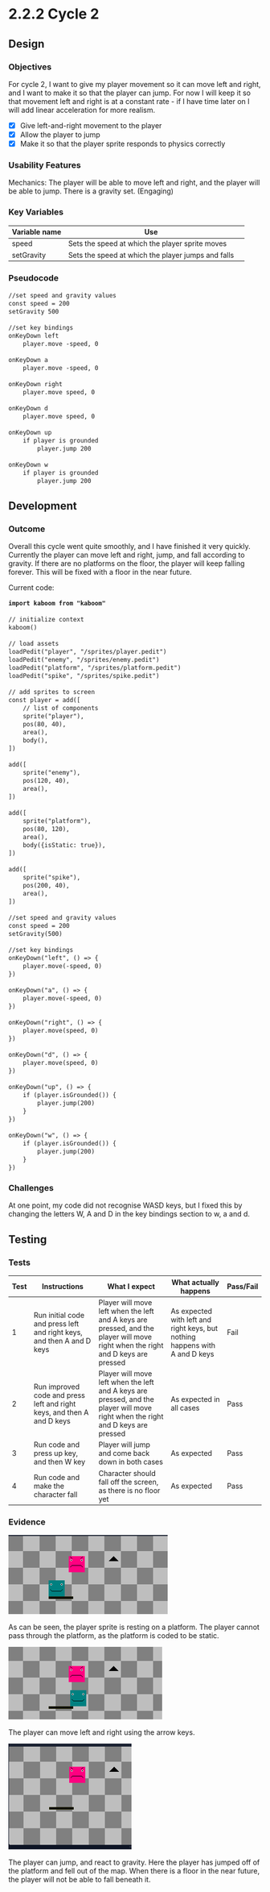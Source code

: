 # 2.2.2 Cycle 2

## Design

### Objectives

For cycle 2, I want to give my player movement so it can move left and right, and I want to make it so that the player can jump. For now I will keep it so that movement left and right is at a constant rate - if I have time later on I will add linear acceleration for more realism.

* [x] Give left-and-right movement to the player
* [x] Allow the player to jump
* [x] Make it so that the player sprite responds to physics correctly

### Usability Features

Mechanics: The player will be able to move left and right, and the player will be able to jump. There is a gravity set. (Engaging)

### Key Variables

<table><thead><tr><th>Variable name</th><th>Use</th><th data-hidden></th></tr></thead><tbody><tr><td>speed</td><td>Sets the speed at which the player sprite moves</td><td></td></tr><tr><td>setGravity</td><td>Sets the speed at which the player jumps and falls</td><td></td></tr></tbody></table>

### Pseudocode

```
//set speed and gravity values
const speed = 200
setGravity 500

//set key bindings
onKeyDown left
    player.move -speed, 0

onKeyDown a
    player.move -speed, 0

onKeyDown right
    player.move speed, 0

onKeyDown d
    player.move speed, 0

onKeyDown up
    if player is grounded
        player.jump 200

onKeyDown w
    if player is grounded
        player.jump 200
```

## Development

### Outcome

Overall this cycle went quite smoothly, and I have finished it very quickly. Currently the player can move left and right, jump, and fall according to gravity. If there are no platforms on the floor, the player will keep falling forever. This will be fixed with a floor in the near future.

Current code:

<pre class="language-javascript"><code class="lang-javascript"><strong>import kaboom from "kaboom"
</strong>
// initialize context
kaboom()

// load assets
loadPedit("player", "/sprites/player.pedit")
loadPedit("enemy", "/sprites/enemy.pedit")
loadPedit("platform", "/sprites/platform.pedit")
loadPedit("spike", "/sprites/spike.pedit")

// add sprites to screen
const player = add([
	// list of components
	sprite("player"),
	pos(80, 40),
	area(),
    body(),
])

add([
    sprite("enemy"),
    pos(120, 40),
    area(),
])

add([
    sprite("platform"),
    pos(80, 120),
    area(),
    body({isStatic: true}),
])

add([
    sprite("spike"),
    pos(200, 40),
    area(),
])

//set speed and gravity values
const speed = 200
setGravity(500)

//set key bindings
onKeyDown("left", () => {
    player.move(-speed, 0)
})

onKeyDown("a", () => {
    player.move(-speed, 0)
})

onKeyDown("right", () => {
    player.move(speed, 0)
})

onKeyDown("d", () => {
    player.move(speed, 0)
})

onKeyDown("up", () => {
    if (player.isGrounded()) {
        player.jump(200)
    }
})

onKeyDown("w", () => {
    if (player.isGrounded()) {
        player.jump(200)
    }
})
</code></pre>

### Challenges

At one point, my code did not recognise WASD keys, but I fixed this by changing the letters W, A and D in the key bindings section to w, a and d.

## Testing

### Tests

| Test | Instructions                                                           | What I expect                                                                                                                    | What actually happens                                                       | Pass/Fail |
| ---- | ---------------------------------------------------------------------- | -------------------------------------------------------------------------------------------------------------------------------- | --------------------------------------------------------------------------- | --------- |
| 1    | Run initial code and press left and right keys, and then A and D keys  | Player will move left when the left and A keys are pressed, and the player will move right when the right and D keys are pressed | As expected with left and right keys, but nothing happens with A and D keys | Fail      |
| 2    | Run improved code and press left and right keys, and then A and D keys | Player will move left when the left and A keys are pressed, and the player will move right when the right and D keys are pressed | As expected in all cases                                                    | Pass      |
| 3    | Run code and press up key, and then W key                              | Player will jump and come back down in both cases                                                                                | As expected                                                                 | Pass      |
| 4    | Run code and make the character fall                                   | Character should fall off the screen, as there is no floor yet                                                                   | As expected                                                                 | Pass      |

### Evidence

![](<../.gitbook/assets/image (6) (1) (1) (1) (1) (1).png>)

As can be seen, the player sprite is resting on a platform. The player cannot pass through the platform, as the platform is coded to be static.

![](<../.gitbook/assets/image (5) (1) (1) (1) (1) (1).png>)

The player can move left and right using the arrow keys.

![](<../.gitbook/assets/image (3) (1) (1) (1) (1).png>)

The player can jump, and react to gravity. Here the player has jumped off of the platform and fell out of the map. When there is a floor in the near future, the player will not be able to fall beneath it.
